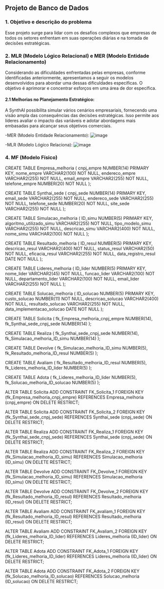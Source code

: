 ## Projeto de Banco de Dados

### 1. Objetivo e descrição do problema

Esse projeto surge para lidar com os desafios complexos que empresas de todos 
os setores enfrentam em suas operações diárias e na tomada de decisões 
estratégicas. 

### 2. MLR (Modelo Lógico Relacional) e MER (Modelo Entidade Relacionamento) 

Considerando as dificuldades enfrentadas pelas empresas, conforme 
identificadas anteriormente, apresentamos a seguir os modelos desenvolvidos 
para abordar uma dessas dificuldades específicas. O objetivo é aprimorar e 
concentrar esforços em uma área de dor específica.

#### 2.1 Melhorias no Planejamento Estratégico: 

A SynthAI possibilita simular vários cenários empresariais, fornecendo uma 
visão ampla das consequências das decisões estratégicas. Isso permite aos 
líderes avaliar o impacto das variáveis e adotar abordagens mais embasadas 
para alcançar seus objetivos comerciais. 

-MER (Modelo Entidade Relacionamento):
![image](https://github.com/user-attachments/assets/d76ff48c-92ce-4ff8-8ec5-ff7608135ba0)

-MLR (Modelo Lógico Relaciona):
![image](https://github.com/user-attachments/assets/c789e747-3361-4181-a87e-e5869941030d)



### 4. MF (Modelo Físico) 
 
CREATE TABLE Empresa_melhoria ( 
    cnpj_empre NUMBER(14) PRIMARY KEY, 
    nome_empre VARCHAR2(100) NOT NULL, 
    endereco_empre VARCHAR2(255) NOT NULL, 
    email_empre VARCHAR2(255) NOT NULL, 
    telefone_empre NUMBER(20) NOT NULL 
); 
 
CREATE TABLE Synthai_sede ( 
    cnpj_sede NUMBER(14) PRIMARY KEY, 
    email_sede VARCHAR2(255) NOT NULL, 
    endereco_sede VARCHAR2(255) NOT NULL, 
    telefone_sede NUMBER(20) NOT NULL, 
    site_sede VARCHAR2(255) NOT NULL 
); 
 
CREATE TABLE Simulacao_melhoria ( 
    ID_simu NUMBER(5) PRIMARY KEY, 
    algoritmo_utilizado_simu VARCHAR2(255) NOT NULL, 
    tipo_modelo_simu VARCHAR2(255) NOT NULL, 
    descricao_simu VARCHAR2(400) NOT NULL, 
    nome_simu VARCHAR2(100) NOT NULL 
); 
 
CREATE TABLE Resultado_melhoria ( 
    ID_resul NUMBER(5) PRIMARY KEY, 
    descricao_resul VARCHAR2(400) NOT NULL, 
    status_resul VARCHAR2(50) NOT NULL, 
    eficacia_resul VARCHAR2(255) NOT NULL, 
    data_registro_resul DATE NOT NULL 
); 
 
CREATE TABLE Lideres_melhoria ( 
    ID_lider NUMBER(5) PRIMARY KEY, 
    nome_lider VARCHAR2(45) NOT NULL, 
    funcao_lider VARCHAR2(100) NOT NULL, 
    departamento_lider VARCHAR2(100) NOT NULL, 
    email_lider VARCHAR2(255) NOT NULL 
); 
 
CREATE TABLE Solucao_melhoria ( 
    ID_solucao NUMBER(5) PRIMARY KEY, 
    custo_solucao NUMBER(11) NOT NULL, 
    descricao_solucao VARCHAR2(400) NOT NULL, 
    resultado_solucao VARCHAR2(255) NOT NULL, 
    data_implementacao_solucao DATE NOT NULL 
); 
 
CREATE TABLE Solicita ( 
    fk_Empresa_melhoria_cnpj_empre NUMBER(14), 
    fk_Synthai_sede_cnpj_sede NUMBER(14) 
); 
 
CREATE TABLE Realiza ( 
    fk_Synthai_sede_cnpj_sede NUMBER(14), 
    fk_Simulacao_melhoria_ID_simu NUMBER(14) 
); 
 
CREATE TABLE Devolve ( 
    fk_Simulacao_melhoria_ID_simu NUMBER(5), 
    fk_Resultado_melhoria_ID_resul NUMBER(5) 
); 
 
CREATE TABLE Avaliam ( 
    fk_Resultado_melhoria_ID_resul NUMBER(5), 
    fk_Lideres_melhoria_ID_lider NUMBER(5) 
); 
 
CREATE TABLE Adota ( 
    fk_Lideres_melhoria_ID_lider NUMBER(5), 
    fk_Solucao_melhoria_ID_solucao NUMBER(5) 
); 
  
ALTER TABLE Solicita ADD CONSTRAINT FK_Solicita_1 
    FOREIGN KEY (fk_Empresa_melhoria_cnpj_empre) 
    REFERENCES Empresa_melhoria (cnpj_empre) 
    ON DELETE RESTRICT; 
  
ALTER TABLE Solicita ADD CONSTRAINT FK_Solicita_2 
    FOREIGN KEY (fk_Synthai_sede_cnpj_sede) 
    REFERENCES Synthai_sede (cnpj_sede) 
    ON DELETE RESTRICT; 
  
ALTER TABLE Realiza ADD CONSTRAINT FK_Realiza_1 
    FOREIGN KEY (fk_Synthai_sede_cnpj_sede) 
    REFERENCES Synthai_sede (cnpj_sede) 
    ON DELETE RESTRICT; 
  
ALTER TABLE Realiza ADD CONSTRAINT FK_Realiza_2 
    FOREIGN KEY (fk_Simulacao_melhoria_ID_simu) 
    REFERENCES Simulacao_melhoria (ID_simu) 
    ON DELETE RESTRICT; 
  
ALTER TABLE Devolve ADD CONSTRAINT FK_Devolve_1 
    FOREIGN KEY (fk_Simulacao_melhoria_ID_simu) 
    REFERENCES Simulacao_melhoria (ID_simu) 
    ON DELETE RESTRICT; 
  
ALTER TABLE Devolve ADD CONSTRAINT FK_Devolve_2 
    FOREIGN KEY (fk_Resultado_melhoria_ID_resul) 
    REFERENCES Resultado_melhoria (ID_resul) 
    ON DELETE RESTRICT; 
  
ALTER TABLE Avaliam ADD CONSTRAINT FK_avaliam_1 
    FOREIGN KEY (fk_Resultado_melhoria_ID_resul) 
    REFERENCES Resultado_melhoria (ID_resul) 
    ON DELETE RESTRICT; 
  
ALTER TABLE Avaliam ADD CONSTRAINT FK_Avaliam_2 
    FOREIGN KEY (fk_Lideres_melhoria_ID_lider) 
    REFERENCES Lideres_melhoria (ID_lider) 
    ON DELETE RESTRICT; 
  
ALTER TABLE Adota ADD CONSTRAINT FK_Adota_1 
    FOREIGN KEY (fk_Lideres_melhoria_ID_lider) 
    REFERENCES Lideres_melhoria (ID_lider) 
    ON DELETE RESTRICT; 
  
ALTER TABLE Adota ADD CONSTRAINT FK_Adota_2 
    FOREIGN KEY (fk_Solucao_melhoria_ID_solucao) 
    REFERENCES Solucao_melhoria (ID_solucao) 
    ON DELETE RESTRICT;
